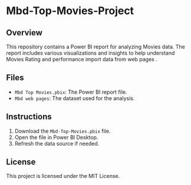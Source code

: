 # Mbd-Top-Movies-Project


## Overview

This repository contains a Power BI report for analyzing Movies data. The report includes various visualizations and insights to help understand Movies Rating and performance import data from web pages .

## Files

- `Mbd Top Movies.pbix`: The Power BI report file.
- `Mbd web pages`: The dataset used for the analysis.

## Instructions

1. Download the `Mbd-Top-Movies.pbix` file.
2. Open the file in Power BI Desktop.
3. Refresh the data source if needed.

## License

This project is licensed under the MIT License.
